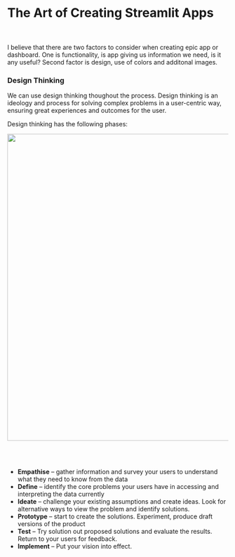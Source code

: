 # The Art of Creating Streamlit Apps <br><br/>

I believe that there are two factors to consider when creating epic app or dashboard. One is functionality, is app giving us information we need, is it any useful? 
Second factor is design, use of colors and additonal images. 
<br/>

### Design Thinking 

We can use design thinking thoughout the process. Design thinking is an ideology and process for solving complex problems in a user-centric way, ensuring great experiences and outcomes for the user.

Design thinking has the following phases:

<p align="center">
<img width="700em" src="https://github.com/mBohunickaCharles/30DaysofStreamlit/blob/master/Day_30/design_thinking-removebg-preview.png" align = "center"/>
</p>
<br><br/>

- **Empathise** – gather information and survey your users to understand what they need to know from the data
- **Define** – identify the core problems your users have in accessing and interpreting the data currently
- **Ideate** – challenge your existing assumptions and create ideas. Look for alternative ways to view the problem and identify solutions.
- **Prototype** – start to create the solutions. Experiment, produce draft versions of the product
- **Test** – Try solution out proposed solutions and evaluate the results. Return to your users for feedback.
- **Implement** – Put your vision into effect.

